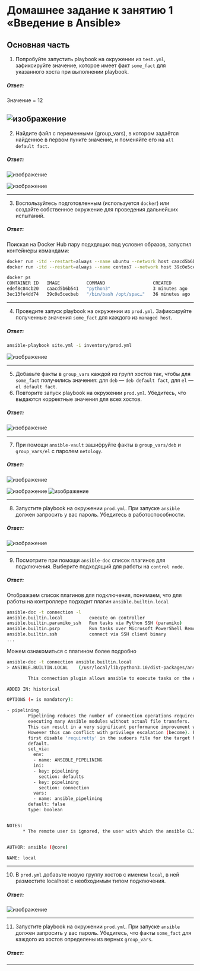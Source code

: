 # Домашнее задание к занятию 1 «Введение в Ansible»

## Основная часть

1. Попробуйте запустить playbook на окружении из `test.yml`, зафиксируйте значение, которое имеет факт `some_fact` для указанного хоста при выполнении playbook.
##### Ответ:  

Значение = 12

![изображение](https://github.com/PetrMezentsev/homeworks/assets/124135353/2eb411be-c2dc-4fc6-bc6b-2763671eeb52)
------  

2. Найдите файл с переменными (group_vars), в котором задаётся найденное в первом пункте значение, и поменяйте его на `all default fact`.

##### Ответ:    

![изображение](https://github.com/PetrMezentsev/homeworks/assets/124135353/756d13ce-92c2-4310-8115-40a976edba52)


![изображение](https://github.com/PetrMezentsev/homeworks/assets/124135353/e3aab423-d471-46bb-be97-62b64e0a0554)

------

3. Воспользуйтесь подготовленным (используется `docker`) или создайте собственное окружение для проведения дальнейших испытаний.

##### Ответ: 
Поискал на Docker Hub пару подхдящих под условия образов, запустил контейнеры командами:
```bash
docker run -itd --restart=always --name ubuntu --network host caacd5b6b541
docker run -itd --restart=always --name centos7 --network host 39c0e5cecbeb

docker ps
CONTAINER ID   IMAGE          COMMAND                  CREATED          STATUS          PORTS                                                  NAMES
edef8c84cb20   caacd5b6b541   "python3"                3 minutes ago    Up 3 minutes                                                           ubuntu
3ec13fe4dd74   39c0e5cecbeb   "/bin/bash /opt/spac…"   36 minutes ago   Up 16 minutes                                                          centos7
```
------

4. Проведите запуск playbook на окружении из `prod.yml`. Зафиксируйте полученные значения `some_fact` для каждого из `managed host`.

##### Ответ:

```bash
ansible-playbook site.yml -i inventory/prod.yml
```

![изображение](https://github.com/PetrMezentsev/homeworks/assets/124135353/484402fa-59a8-4735-abc3-5543d7add79e)

------

5. Добавьте факты в `group_vars` каждой из групп хостов так, чтобы для `some_fact` получились значения: для `deb` — `deb default fact`, для `el` — `el default fact`.
6.  Повторите запуск playbook на окружении `prod.yml`. Убедитесь, что выдаются корректные значения для всех хостов.

##### Ответ:

![изображение](https://github.com/PetrMezentsev/homeworks/assets/124135353/fc44c7ed-845b-4a6a-af67-816e916ed17d)

------

7. При помощи `ansible-vault` зашифруйте факты в `group_vars/deb` и `group_vars/el` с паролем `netology`.

##### Ответ:

![изображение](https://github.com/PetrMezentsev/homeworks/assets/124135353/459aa03f-7857-4e3e-afbb-56aded7eaaf1)

![изображение](https://github.com/PetrMezentsev/homeworks/assets/124135353/d1f777ec-f77c-4e00-a2c6-29db48c50e3b)
![изображение](https://github.com/PetrMezentsev/homeworks/assets/124135353/96fcda1e-5597-44f7-ac72-608204eaad19)

------

8. Запустите playbook на окружении `prod.yml`. При запуске `ansible` должен запросить у вас пароль. Убедитесь в работоспособности.

##### Ответ:
![изображение](https://github.com/PetrMezentsev/homeworks/assets/124135353/52d58a84-7b4c-454f-987b-cae91ac25957)

------

9. Посмотрите при помощи `ansible-doc` список плагинов для подключения. Выберите подходящий для работы на `control node`.

##### Ответ:

Отображаем список плагинов для подключения, понимаем, что для работы на контроллере подходит плагин `ansible.builtin.local`

```bash
ansible-doc -t connection -l
ansible.builtin.local          execute on controller                                                                                              
ansible.builtin.paramiko_ssh   Run tasks via Python SSH (paramiko)                                                                                
ansible.builtin.psrp           Run tasks over Microsoft PowerShell Remoting Protocol                                                              
ansible.builtin.ssh            connect via SSH client binary                                                                                      
...
```

Можем ознакомиться с плагином более подробно

```bash
ansible-doc -t connection ansible.builtin.local
> ANSIBLE.BUILTIN.LOCAL    (/usr/local/lib/python3.10/dist-packages/ansible/plugins/connection/local.py)

        This connection plugin allows ansible to execute tasks on the Ansible 'controller' instead of on a remote host.

ADDED IN: historical

OPTIONS (= is mandatory):

- pipelining
        Pipelining reduces the number of connection operations required to execute a module on the remote server, by
        executing many Ansible modules without actual file transfers.
        This can result in a very significant performance improvement when enabled.
        However this can conflict with privilege escalation (become). For example, when using sudo operations you must
        first disable 'requiretty' in the sudoers file for the target hosts, which is why this feature is disabled by
        default.
        set_via:
          env:
          - name: ANSIBLE_PIPELINING
          ini:
          - key: pipelining
            section: defaults
          - key: pipelining
            section: connection
          vars:
          - name: ansible_pipelining
        default: false
        type: boolean


NOTES:
      * The remote user is ignored, the user with which the ansible CLI was executed is used instead.


AUTHOR: ansible (@core)

NAME: local
```

------

10. В `prod.yml` добавьте новую группу хостов с именем  `local`, в ней разместите localhost с необходимым типом подключения.

##### Ответ:

![изображение](https://github.com/PetrMezentsev/homeworks/assets/124135353/bad61446-0a52-4e71-89fc-926f7e21437c)


------

11. Запустите playbook на окружении `prod.yml`. При запуске `ansible` должен запросить у вас пароль. Убедитесь, что факты `some_fact` для каждого из хостов определены из верных `group_vars`.

##### Ответ:




------
